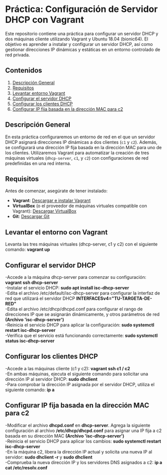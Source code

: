 # Práctica: Configuración de Servidor DHCP con Vagrant

Este repositorio contiene una práctica para configurar un servidor DHCP y dos máquinas cliente utilizando Vagrant y Ubuntu 18.04 (bionic64). El objetivo es aprender a instalar y configurar un servidor DHCP, así como gestionar direcciones IP dinámicas y estáticas en un entorno controlado de red privada.

## Contenidos

1. [Descripción General](#descripción-general)
2. [Requisitos](#requisitos)
3. [Levantar entorno Vagrant](#levantar-entorno-vagrant)
4. [Configurar el servidor DHCP](#configuración-del-servidor-dhcp)
5. [Configurar los clientes DHCP](#configuración-de-los-DHCP)
6. [Configurar IP fija basada en la dirección MAC para c2](#configurar-ip-fija-basada-en-la-direccion-MAC-para-c2)

## Descripción General

En esta práctica configuraremos un entorno de red en el que un servidor DHCP asignará direcciones IP dinámicas a dos clientes (`c1` y `c2`). Además, se configurará una dirección IP fija basada en la dirección MAC para uno de los clientes. Utilizaremos Vagrant para automatizar la creación de tres máquinas virtuales (`dhcp-server`, `c1`, y `c2`) con configuraciones de red predefinidas en una red interna.

## Requisitos

Antes de comenzar, asegúrate de tener instalado:

- **Vagrant**: [Descargar e instalar Vagrant](https://www.vagrantup.com/downloads)
- **VirtualBox** (o el proveedor de máquinas virtuales compatible con Vagrant): [Descargar VirtualBox](https://www.virtualbox.org/)
- **Git**: [Descargar Git](https://git-scm.com/)

## Levantar el entorno con Vagrant
Levanta las tres máquinas virtuales (dhcp-server, c1 y c2) con el siguiente comando: **vagrant up**

## Configurar el servidor DHCP
-Accede a la máquina dhcp-server para comenzar su configuración: **vagrant ssh dhcp-server** <br>
-Instalar el servicio DHCP: **sudo apt install isc-dhcp-server** <br>
-Edita el archivo /etc/default/isc-dhcp-server para configurar la interfaz de red que utilizará el servidor DHCP **INTERFACESv4="TU-TARGETA-DE-RED"** <br>
-Edita el archivo /etc/dhcp/dhcpd.conf para configurar el rango de direcciones IP que se asignarán dinámicamente, y otros parámetros de red **(Archivo 'isc-dhcp-server')** <br>
-Reinicia el servicio DHCP para aplicar la configuración: **sudo systemctl restart isc-dhcp-server** <br>
-Verifica que el servicio está funcionando correctamente: **sudo systemctl status isc-dhcp-server** <br>

## Configurar los clientes DHCP
-Accede a las máquinas cliente (c1 y c2): **vagrant ssh c1 / c2** <br>
-En ambas máquinas, ejecuta el siguiente comando para solicitar una dirección IP al servidor DHCP: **sudo dhclient** <br>
-Para comprobar la dirección IP asignada por el servidor DHCP, utiliza el siguiente comando: **ip a** <br>

## Configurar IP fija basada en la dirección MAC para c2
-Modificar el archivo **dhcpd.conf** en **dhcp-server**. Agrega la siguiente configuración al archivo **/etc/dhcp/dhcpd.conf** para asignar una IP fija a c2 basada en su dirección MAC **(Archivo 'isc-dhcp-server')** <br>
-Reinicia el servicio DHCP para aplicar los cambios: **sudo systemctl restart isc-dhcp-server** <br>
-En la máquina c2, libera la dirección IP actual y solicita una nueva IP al servidor: **sudo dhclient -r** y **sudo dhclient** <br>
-Comprueba la nueva dirección IP y los servidores DNS asignados a c2: **ip a** **cat /etc/resolv.conf** <br>
